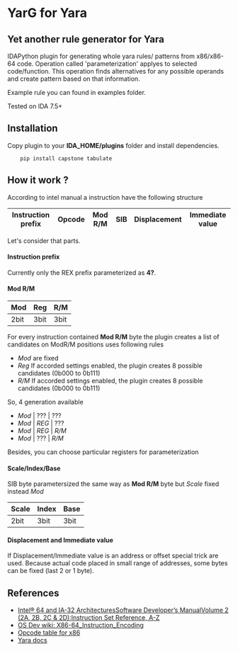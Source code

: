 # YarG for Yara
## Yet another rule generator for Yara

IDAPython plugin for generating whole yara rules/ patterns from x86/x86-64 code. Operation called 'parameterization' 
applyes to selected code/function. This operation finds alternatives for any possible operands and create pattern 
based on that information. 

Example rule you can found in examples folder.

Tested on IDA 7.5+

## Installation

Copy plugin to your **IDA_HOME/plugins** folder and install dependencies.
~~~
    pip install capstone tabulate
~~~

## How it work ?

According to intel manual a instruction have the following structure

| Instruction prefix | Opcode | Mod R/M | SIB | Displacement | Immediate value |
| -------------------|--------|---------|-----|--------------|-----------------|

Let's consider that parts.

#### Instruction prefix

Currently only the REX prefix parameterized as **4?**.

#### Mod R/M

| Mod  | Reg  | R/M  |
|------|------|------|
| 2bit | 3bit | 3bit |

For every instruction contained **Mod R/M** byte the plugin creates a list of candidates on ModR/M positions 
uses following rules
 * *Mod* are fixed
 * *Reg* If accorded settings enabled, the plugin creates 8 possible candidates (0b000 to 0b111)
 * *R/M* If accorded settings enabled, the plugin creates 8 possible candidates (0b000 to 0b111)
 
So, 4 generation available
 * *Mod* |  ???  | ???
 * *Mod* | *REG* | ???
 * *Mod* | *REG* | *R/M*
 * *Mod* |  ???  | *R/M*
 
Besides, you can choose particular registers for parameterization

#### Scale/Index/Base

SIB byte parametersized the same way as **Mod R/M** byte but *Scale* fixed instead *Mod*

| Scale | Index | Base  |
|-------|-------|-------|
| 2bit  | 3bit  | 3bit  |

#### Displacement and Immediate value

If Displacement/Immediate value is an address or offset special trick are used. Because actual code placed in 
small range of addresses, some bytes can be fixed (last 2 or 1 byte).

## References

* [Intel® 64 and IA-32 ArchitecturesSoftware Developer’s ManualVolume 2 (2A, 2B, 2C & 2D):Instruction Set Reference, A-Z](https://www.intel.com/content/dam/www/public/us/en/documents/manuals/64-ia-32-architectures-software-developer-instruction-set-reference-manual-325383.pdf "Intel manual")
* [OS Dev wiki: X86-64_Instruction_Encoding](https://wiki.osdev.org/X86-64_Instruction_Encoding "OSDev wiki")
* [Opcode table for x86](http://ref.x86asm.net/coder32.html "Opcode table for x86")
* [Yara docs](https://yara.readthedocs.io/en/stable/writingrules.html#private-strings "Yara docs")
